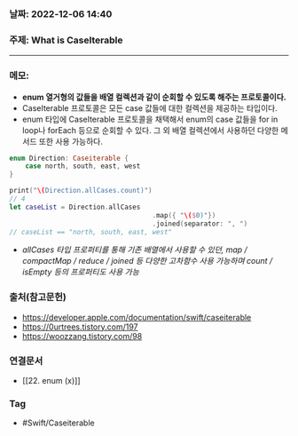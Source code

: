 ### 날짜: 2022-12-06 14:40

### 주제:  What is CaseIterable
---
### 메모: 
- **enum 열거형의 값들을 배열 컬렉션과 같이 순회할 수 있도록 해주는 프로토콜이다.**
- CaseIterable 프로토콜은 모든 case 값들에 대한 컬렉션을 제공하는 타입이다.
- enum 타입에 CaseIterable 프로토콜을 채택해서 enum의 case 값들을 for in loop나 forEach 등으로 순회할 수 있다. 그 외 배열 컬렉션에서 사용하던 다양한 메서드 또한 사용 가능하다. 
~~~ swift 
enum Direction: Caseiterable { 
	case north, south, east, west
}

print("\(Direction.allCases.count)")
// 4
let caseList = Direction.allCases
									.map({ "\($0)"})
									.joined(separator: ", ")
// caseList == "north, south, east, west"
~~~
- *allCases 타입 프로퍼티를 통해 기존 배열에서 사용할 수 있던, map / compactMap / reduce / joined 등 다양한 고차함수 사용 가능하며 count / isEmpty 등의 프로퍼티도 사용 가능*

### 출처(참고문헌) 
- https://developer.apple.com/documentation/swift/caseiterable
- https://0urtrees.tistory.com/197
- https://woozzang.tistory.com/98
### 연결문서 
- [[22. enum (x)]]

### Tag
- #Swift/Caseiterable